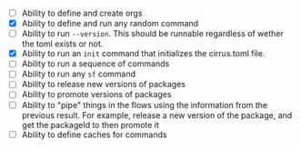 - [ ] Ability to define and create orgs
- [x] Ability to define and run any random command
- [ ] Ability to run `--version`. This should be runnable regardless of wether the toml exists or not.
- [x] Ability to run an `init` command that initializes the cirrus.toml file.
- [ ] Ability to run a sequence of commands
- [ ] Ability to run any `sf` command
- [ ] Ability to release new versions of packages
- [ ] Ability to promote versions of packages
- [ ] Ability to "pipe" things in the flows using the information from the previous result.
      For example, release a new version of the package, and get the packageId to then promote it
- [ ] Ability to define caches for commands